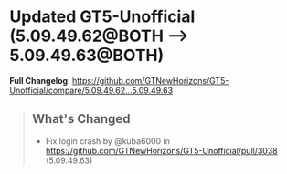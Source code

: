 # Updated GT5-Unofficial (5.09.49.62@BOTH --> 5.09.49.63@BOTH)
**Full Changelog**: https://github.com/GTNewHorizons/GT5-Unofficial/compare/5.09.49.62...5.09.49.63
>## What's Changed
> * Fix login crash by @kuba6000 in https://github.com/GTNewHorizons/GT5-Unofficial/pull/3038 (5.09.49.63)
>

